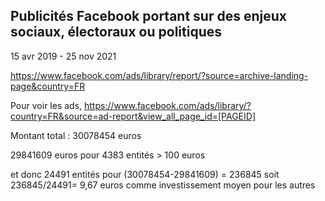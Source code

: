## Publicités Facebook portant sur des enjeux sociaux, électoraux ou politiques
15 avr 2019 - 25 nov 2021

https://www.facebook.com/ads/library/report/?source=archive-landing-page&country=FR

Pour voir les ads, https://www.facebook.com/ads/library/?country=FR&source=ad-report&view_all_page_id=[PAGEID]

Montant total : 30078454 euros

29841609 euros pour 4383 entités > 100 euros

et donc 24491 entités pour (30078454-29841609) = 236845 soit 236845/24491= 9,67 euros comme investissement moyen pour les autres
